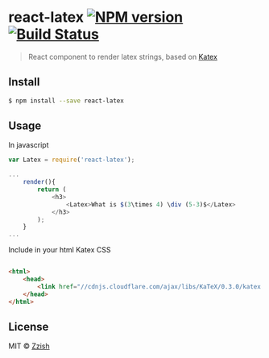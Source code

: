 # react-latex [![NPM version][npm-image]][npm-url] [![Build Status][travis-image]][travis-url] 
> React component to render latex strings, based on [Katex](https://github.com/Khan/KaTeX)


## Install

```sh
$ npm install --save react-latex
```


## Usage

In javascript
```js
var Latex = require('react-latex');

...
    render(){
        return (
            <h3>
                <Latex>What is $(3\times 4) \div (5-3)$</Latex>
            </h3>
        );
    }
...
```

Include in your html Katex CSS

```html

<html>
    <head>
        <link href="//cdnjs.cloudflare.com/ajax/libs/KaTeX/0.3.0/katex.min.css" rel="stylesheet">
    </head>
</html>

```

## License

MIT © [Zzish](http://www.zzish.com)


[npm-image]: https://badge.fury.io/js/react-latex.svg
[npm-url]: https://npmjs.org/package/react-latex
[travis-image]: https://travis-ci.org/zzish/react-latex.svg?branch=master
[travis-url]: https://travis-ci.org/zzish/react-latex
[daviddm-image]: https://david-dm.org/zzish/react-latex.svg?theme=shields.io
[daviddm-url]: https://david-dm.org/zzish/react-latex
